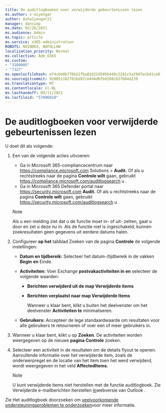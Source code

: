 ```yaml
---
title: De auditlogboeken voor verwijderde gebeurtenissen lezen
ms.author: v-aiyengar
author: AshaIyengar21
manager: dansimp
ms.date: 02/26/2021
ms.audience: Admin
ms.topic: article
ms.service: o365-administration
ROBOTS: NOINDEX, NOFOLLOW
localization_priority: Normal
ms.collection: Adm_O365
ms.custom:
- "3100005"
- "7327"
ms.openlocfilehash: ef4cbb0b778b22fba83d22d5056449c2281c5a2947ecb41ce8f808a4d1132426
ms.sourcegitcommit: 920051182781bd97ce4d4d6fbd268cb37b84d239
ms.translationtype: MT
ms.contentlocale: nl-NL
ms.lasthandoff: 08/11/2021
ms.locfileid: "57896010"
---
```

# <a name="read-the-audit-logs-for-deleted-events"></a>De auditlogboeken voor verwijderde gebeurtenissen lezen

U doet dit als volgende:

1. Een van de volgende acties uitvoeren:
   - Ga in Microsoft 365-compliancecentrum naar <https://compliance.microsoft.com> Solutions  \> **Audit.** Of als u rechtstreeks naar de pagina **Controle wilt** gaan, gebruikt <https://compliance.microsoft.com/auditlogsearch> u .
   - Ga in Microsoft 365 Defender portal naar <https://security.microsoft.com> **Audit.** Of als u rechtstreeks naar de pagina **Controle wilt** gaan, gebruikt <https://security.microsoft.com/auditlogsearch> u .

    > [!NOTE]
    > Als u een melding ziet dat u de functie moet in- of uit- zetten, gaat u door en zet u deze nu in. Als de functie niet is ingeschakeld, kunnen zoekresultaten geen gegevens uit eerdere datums halen.

2. Configureer **op het** tabblad Zoeken van de pagina **Controle** de volgende instellingen:
   - **Datum en tijdbereik:** Selecteer het datum-/tijdbereik in de vakken **Begin** **en** Einde.
   - **Activiteiten:** Voer Exchange **postvakactiviteiten in en** selecteer de volgende waarden:
     - **Berichten verwijderd uit de map Verwijderde items**
     - **Berichten verplaatst naar map Verwijderde Items**

       Wanneer u klaar bent, klikt u buiten het deelvenster om het deelvenster **Activiteiten te** minimaliseren.

   - **Gebruikers:** Accepteer de lege standaardwaarde om resultaten voor alle gebruikers te retourneren of voer een of meer gebruikers in.

3. Wanneer u klaar bent, klikt u op **Zoeken**. De activiteiten worden weergegeven op de nieuwe **pagina Controle** zoeken.

4. Selecteer een activiteit in de resultaten om de details flyout te openen. Aanvullende informatie over het verwijderde item, zoals de onderwerpregel en de locatie van het item toen het werd verwijderd, wordt weergegeven in het veld **AffectedItems.**

   > [!NOTE]
   > U kunt verwijderde items niet herstellen met de functie auditlogboek. Zie Verwijderde e-mailberichten herstellen [in](https://support.microsoft.com/office/recover-deleted-email-messages-in-outlook-on-the-web-a8ca78ac-4721-4066-95dd-571842e9fb11)webversie van Outlook .

Zie Het auditlogboek doorzoeken om [veelvoorkomende ondersteuningsproblemen te onderzoeken](https://docs.microsoft.com/microsoft-365/compliance/auditing-troubleshooting-scenarios)voor meer informatie.
